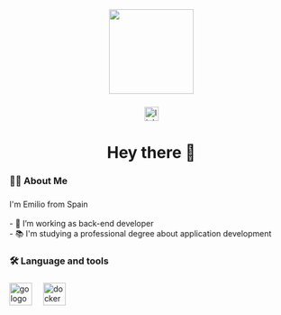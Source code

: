 <div align="center">
  <img height="150" src="https://avatars.githubusercontent.com/u/128733392?s=400&u=e68efda8b9569f56e87c786c720dfd0bf6bb11af&v=4"/>
</div>

###
<div align = "center">
  
  [<img src="https://img.shields.io/static/v1?message=LinkedIn&logo=linkedin&label=&color=0077B5&logoColor=white&labelColor=&style=for-the-badge" height="25" alt="linkedin logo"/>](https://www.linkedin.com/in/emilio-ruiz-maldonado/)
  
</div>

###

<h1 align="center">Hey there 👋</h1>

###

<h3 align="left">👨‍💻  About Me</h3>

###

<p align="left">I'm Emilio from Spain<br><br>- 🔭 I’m working as back-end developer<br>- 📚 I'm studying a professional degree about application development</p>

###

<h3 align="left">🛠 Language and tools</h3>

###

<div align="left">
  <img src="https://cdn.jsdelivr.net/gh/devicons/devicon/icons/go/go-original-wordmark.svg" height="40" alt="go logo"  />
  <img width="12" />
  <img src="https://cdn.jsdelivr.net/gh/devicons/devicon/icons/docker/docker-plain-wordmark.svg" height="40" alt="docker logo"  />
  <img width="12" />
</div>
